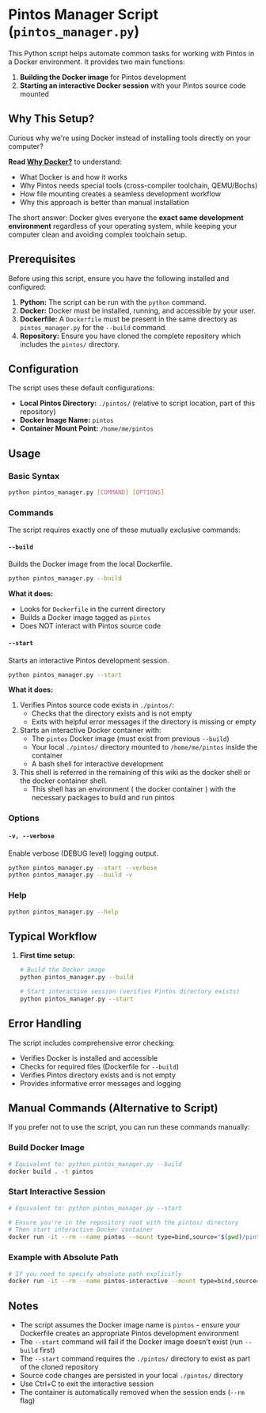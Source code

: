 # Pintos Manager Script (`pintos_manager.py`)

This Python script helps automate common tasks for working with Pintos in a Docker environment. It provides two main functions:

1. **Building the Docker image** for Pintos development
2. **Starting an interactive Docker session** with your Pintos source code mounted

## Why This Setup?

Curious why we're using Docker instead of installing tools directly on your computer? 

**Read [Why Docker?](./docker_why.md)** to understand:
- What Docker is and how it works
- Why Pintos needs special tools (cross-compiler toolchain, QEMU/Bochs)
- How file mounting creates a seamless development workflow
- Why this approach is better than manual installation

The short answer: Docker gives everyone the **exact same development environment** regardless of your operating system, while keeping your computer clean and avoiding complex toolchain setup.

## Prerequisites

Before using this script, ensure you have the following installed and configured:

1. **Python:** The script can be run with the `python` command.
2. **Docker:** Docker must be installed, running, and accessible by your user.
3. **Dockerfile:** A `Dockerfile` must be present in the same directory as `pintos_manager.py` for the `--build` command.
4. **Repository:** Ensure you have cloned the complete repository which includes the `pintos/` directory.

## Configuration

The script uses these default configurations:
- **Local Pintos Directory:** `./pintos/` (relative to script location, part of this repository)
- **Docker Image Name:** `pintos`
- **Container Mount Point:** `/home/me/pintos`

## Usage

### Basic Syntax
```bash
python pintos_manager.py [COMMAND] [OPTIONS]
```

### Commands

The script requires exactly one of these mutually exclusive commands:

#### `--build`
Builds the Docker image from the local Dockerfile.

```bash
python pintos_manager.py --build
```

**What it does:**
- Looks for `Dockerfile` in the current directory
- Builds a Docker image tagged as `pintos`
- Does NOT interact with Pintos source code

#### `--start`
Starts an interactive Pintos development session.

```bash
python pintos_manager.py --start
```

**What it does:**
1. Verifies Pintos source code exists in `./pintos/`:
   - Checks that the directory exists and is not empty
   - Exits with helpful error messages if the directory is missing or empty
2. Starts an interactive Docker container with:
   - The `pintos` Docker image (must exist from previous `--build`)
   - Your local `./pintos/` directory mounted to `/home/me/pintos` inside the container
   - A bash shell for interactive development
3. This shell is referred in the remaining of this wiki as the docker shell or the docker container shell.
   - This shell has an environment ( the docker container ) with the necessary packages to build and run pintos

### Options

#### `-v, --verbose`
Enable verbose (DEBUG level) logging output.

```bash
python pintos_manager.py --start --verbose
python pintos_manager.py --build -v
```

### Help
```bash
python pintos_manager.py --help
```

## Typical Workflow

1. **First time setup:**
   ```bash
   # Build the Docker image
   python pintos_manager.py --build
   
   # Start interactive session (verifies Pintos directory exists)
   python pintos_manager.py --start
   ```

## Error Handling

The script includes comprehensive error checking:
- Verifies Docker is installed and accessible
- Checks for required files (Dockerfile for `--build`)
- Verifies Pintos directory exists and is not empty
- Provides informative error messages and logging

## Manual Commands (Alternative to Script)

If you prefer not to use the script, you can run these commands manually:

### Build Docker Image
```bash
# Equivalent to: python pintos_manager.py --build
docker build . -t pintos
```

### Start Interactive Session
```bash
# Equivalent to: python pintos_manager.py --start

# Ensure you're in the repository root with the pintos/ directory
# Then start interactive Docker container
docker run -it --rm --name pintos --mount type=bind,source="$(pwd)/pintos",target=/home/me/pintos pintos bash
```

### Example with Absolute Path
```bash
# If you need to specify absolute path explicitly
docker run -it --rm --name pintos-interactive --mount type=bind,source="/full/path/to/your/pintos",target=/home/me/pintos pintos bash
```

## Notes

- The script assumes the Docker image name is `pintos` - ensure your Dockerfile creates an appropriate Pintos development environment
- The `--start` command will fail if the Docker image doesn't exist (run `--build` first)
- The `--start` command requires the `./pintos/` directory to exist as part of the cloned repository
- Source code changes are persisted in your local `./pintos/` directory
- Use Ctrl+C to exit the interactive session
- The container is automatically removed when the session ends (`--rm` flag)

